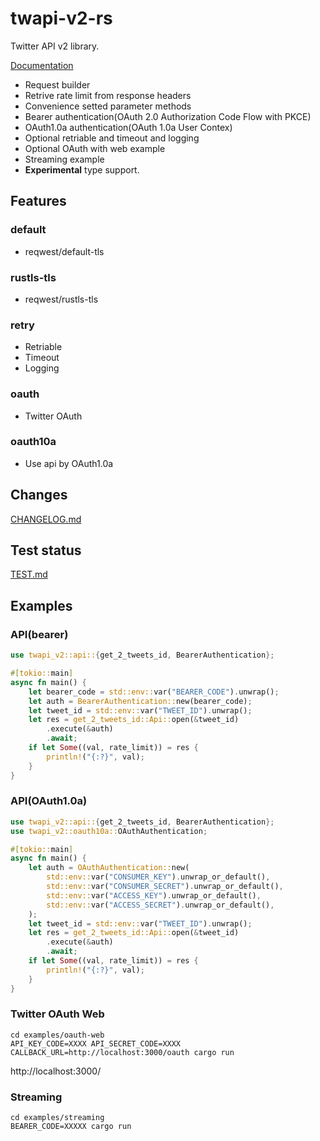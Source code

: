 # twapi-v2-rs

Twitter API v2 library.

[Documentation](https://docs.rs/twapi-v2)

- Request builder
- Retrive rate limit from response headers
- Convenience setted parameter methods
- Bearer authentication(OAuth 2.0 Authorization Code Flow with PKCE)
- OAuth1.0a authentication(OAuth 1.0a User Contex)
- Optional retriable and timeout and logging
- Optional OAuth with web example
- Streaming example
- **Experimental** type support.

## Features
### default
- reqwest/default-tls

### rustls-tls
- reqwest/rustls-tls

### retry
- Retriable
- Timeout
- Logging

### oauth
- Twitter OAuth

### oauth10a
- Use api by OAuth1.0a

## Changes
[CHANGELOG.md](https://github.com/aoyagikouhei/twapi-v2-rs/blob/main/CHANGELOG.md)

## Test status
[TEST.md](https://github.com/aoyagikouhei/twapi-v2-rs/blob/main/TEST.md)

## Examples

### API(bearer)
```rust
use twapi_v2::api::{get_2_tweets_id, BearerAuthentication};

#[tokio::main]
async fn main() {
    let bearer_code = std::env::var("BEARER_CODE").unwrap();
    let auth = BearerAuthentication::new(bearer_code);
    let tweet_id = std::env::var("TWEET_ID").unwrap();
    let res = get_2_tweets_id::Api::open(&tweet_id)
        .execute(&auth)
        .await;
    if let Some((val, rate_limit)) = res {
        println!("{:?}", val);
    }
}
```

### API(OAuth1.0a)
```rust
use twapi_v2::api::{get_2_tweets_id, BearerAuthentication};
use twapi_v2::oauth10a::OAuthAuthentication;

#[tokio::main]
async fn main() {
    let auth = OAuthAuthentication::new(
        std::env::var("CONSUMER_KEY").unwrap_or_default(),
        std::env::var("CONSUMER_SECRET").unwrap_or_default(),
        std::env::var("ACCESS_KEY").unwrap_or_default(),
        std::env::var("ACCESS_SECRET").unwrap_or_default(),
    );
    let tweet_id = std::env::var("TWEET_ID").unwrap();
    let res = get_2_tweets_id::Api::open(&tweet_id)
        .execute(&auth)
        .await;
    if let Some((val, rate_limit)) = res {
        println!("{:?}", val);
    }
}
```

### Twitter OAuth Web
```
cd examples/oauth-web
API_KEY_CODE=XXXX API_SECRET_CODE=XXXX CALLBACK_URL=http://localhost:3000/oauth cargo run
```
http://localhost:3000/

### Streaming
```
cd examples/streaming
BEARER_CODE=XXXXX cargo run
```